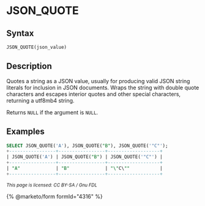 # JSON\_QUOTE

## Syntax

```sql
JSON_QUOTE(json_value)
```

## Description

Quotes a string as a JSON value, usually for producing valid JSON string literals for inclusion in JSON documents. Wraps the string with double quote characters and escapes interior quotes and other special characters, returning a utf8mb4 string.

Returns `NULL` if the argument is `NULL`.

## Examples

```sql
SELECT JSON_QUOTE('A'), JSON_QUOTE("B"), JSON_QUOTE('"C"');
+-----------------+-----------------+-------------------+
| JSON_QUOTE('A') | JSON_QUOTE("B") | JSON_QUOTE('"C"') |
+-----------------+-----------------+-------------------+
| "A"             | "B"             | "\"C\""           |
+-----------------+-----------------+-------------------+
```

<sub>_This page is licensed: CC BY-SA / Gnu FDL_</sub>

{% @marketo/form formId="4316" %}
